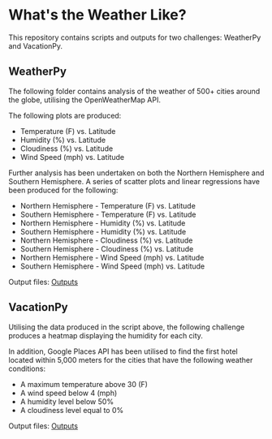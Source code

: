 # What's the Weather Like?

This repository contains scripts and outputs for two challenges: WeatherPy and VacationPy.

## WeatherPy

The following folder contains analysis of the weather of 500+ cities around the globe, utilising the OpenWeatherMap API. 

The following plots are produced:

* Temperature (F) vs. Latitude
* Humidity (%) vs. Latitude
* Cloudiness (%) vs. Latitude
* Wind Speed (mph) vs. Latitude

Further analysis has been undertaken on both the Northern Hemisphere and Southern Hemisphere. A series of scatter plots and linear regressions have been produced for the following:

* Northern Hemisphere - Temperature (F) vs. Latitude
* Southern Hemisphere - Temperature (F) vs. Latitude
* Northern Hemisphere - Humidity (%) vs. Latitude
* Southern Hemisphere - Humidity (%) vs. Latitude
* Northern Hemisphere - Cloudiness (%) vs. Latitude
* Southern Hemisphere - Cloudiness (%) vs. Latitude
* Northern Hemisphere - Wind Speed (mph) vs. Latitude
* Southern Hemisphere - Wind Speed (mph) vs. Latitude

Output files: [Outputs](WeatherPy/Output)

## VacationPy

Utilising the data produced in the script above, the following challenge produces a heatmap displaying the humidity for each city.

In addition, Google Places API has been utilised to find the first hotel located within 5,000 meters for the cities that have the following weather conditions:

* A maximum temperature above 30 (F)
* A wind speed below 4 (mph)
* A humidity level below 50%
* A cloudiness level equal to 0%

Output files: [Outputs](VacationPy/Images)
